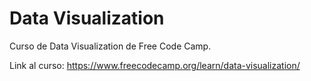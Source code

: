 # Data Visualization

Curso de Data Visualization de Free Code Camp. 

Link al curso: https://www.freecodecamp.org/learn/data-visualization/
